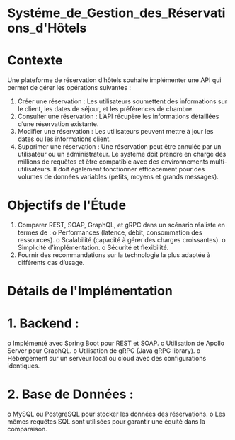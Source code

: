 # Systéme_de_Gestion_des_Réservations_d'Hôtels
# Contexte
Une plateforme de réservation d’hôtels souhaite implémenter une API qui permet de gérer les
opérations suivantes :
1. Créer une réservation : Les utilisateurs soumettent des informations sur le client, les dates de
séjour, et les préférences de chambre.
2. Consulter une réservation : L’API récupère les informations détaillées d’une réservation
existante.
3. Modifier une réservation : Les utilisateurs peuvent mettre à jour les dates ou les informations
client.
4. Supprimer une réservation : Une réservation peut être annulée par un utilisateur ou un
administrateur.
Le système doit prendre en charge des millions de requêtes et être compatible avec des
environnements multi-utilisateurs. Il doit également fonctionner efficacement pour des volumes de
données variables (petits, moyens et grands messages).
# Objectifs de l'Étude
1. Comparer REST, SOAP, GraphQL, et gRPC dans un scénario réaliste en termes de :
o Performances (latence, débit, consommation des ressources).
o Scalabilité (capacité à gérer des charges croissantes).
o Simplicité d’implémentation.
o Sécurité et flexibilité.
2. Fournir des recommandations sur la technologie la plus adaptée à différents cas d’usage.
# Détails de l'Implémentation
   # 1. Backend :
   o Implémenté avec Spring Boot pour REST et SOAP.
   o Utilisation de Apollo Server pour GraphQL.
   o Utilisation de gRPC (Java gRPC library).
   o Hébergement sur un serveur local ou cloud avec des configurations identiques.
   # 2. Base de Données :
   o MySQL ou PostgreSQL pour stocker les données des réservations.
   o Les mêmes requêtes SQL sont utilisées pour garantir une équité dans la comparaison.   
